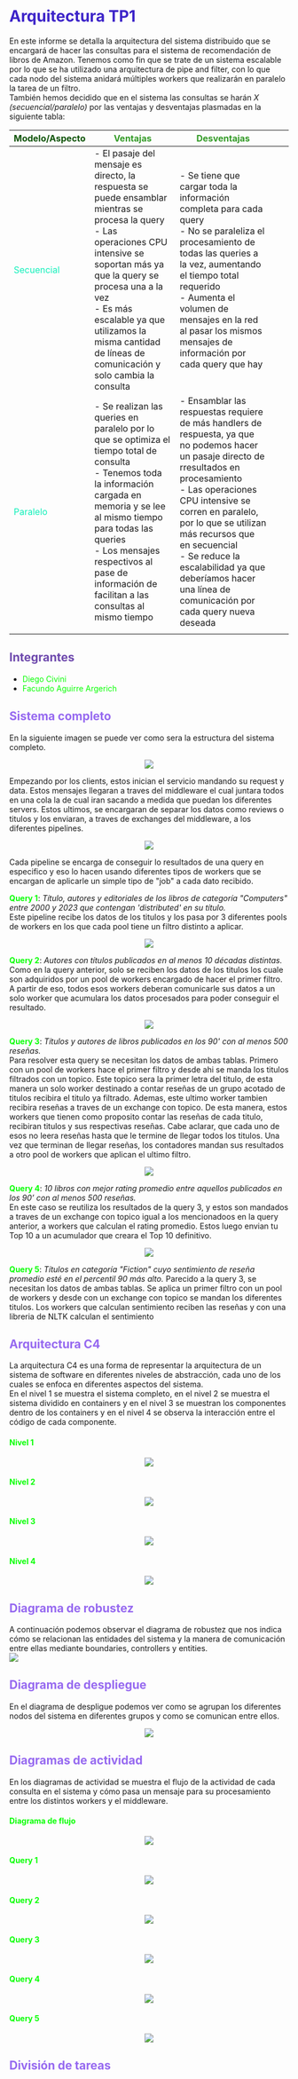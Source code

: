 # <span style="color:#3d24c9"> Arquitectura TP1 </span>
En este informe se detalla la arquitectura del sistema distribuido que se encargará de hacer las consultas para el sistema de recomendación de libros de Amazon. Tenemos como fin que se trate de un sistema escalable por lo que se ha utilizado una arquitectura de pipe and filter, con lo que cada nodo del sistema anidará múltiples workers que realizarán en paralelo la tarea de un filtro.  
También hemos decidido que en el sistema las consultas se harán _X (secuencial/paralelo)_ por las ventajas y desventajas plasmadas en la siguiente tabla:

| <span style="color:#0F5309"> Modelo/Aspecto </span> | <span style="color:#349B28">Ventajas</span>                                                                                                                                                                                                                                                                                                  | <span style="color:#349B28">Desventajas</span>                                                                                                                                                                                                                                                                                                                                                                |   |   |
|----------------|-----------------------------------------------------------------------------------------------------------------------------------------------------------------------------------------------------------------------------------------------------------------------------------------------------------|----------------------------------------------------------------------------------------------------------------------------------------------------------------------------------------------------------------------------------------------------------------------------------------------------------------------------------------------------------------------------|---|---|
| <span style="color:#10F0BA">Secuencial</span>     | - El pasaje del mensaje es directo, la respuesta se puede ensamblar mientras se procesa la query<br>- Las operaciones CPU intensive se soportan más ya que la query se procesa una a la vez<br>- Es más escalable ya que utilizamos la misma cantidad de líneas de comunicación y solo cambia la consulta | - Se tiene que cargar toda la información completa para cada query<br>- No se paraleliza el procesamiento de todas las queries a la vez, aumentando el tiempo total requerido<br>- Aumenta el volumen de mensajes en la red al pasar los mismos mensajes de información por cada query que hay                                                                             |   |   |
| <span style="color:#10F0BA">Paralelo</span>       | - Se realizan las queries en paralelo por lo que se optimiza el tiempo total de consulta<br>- Tenemos toda la información cargada en memoria y se lee al mismo tiempo para todas las queries<br>- Los mensajes respectivos al pase de información de facilitan a las consultas al mismo tiempo            | - Ensamblar las respuestas requiere de más handlers de respuesta, ya que no podemos hacer un pasaje directo de rresultados en procesamiento<br>- Las operaciones CPU intensive se corren en paralelo, por lo que se utilizan más recursos que en secuencial<br>- Se reduce la escalabilidad ya que deberíamos hacer una línea de comunicación por cada query nueva deseada |   |   |
|                |                                                                                                                                                                                                                                                                                                           |                                                                                                                                                                                                                                                                                                                                                                            |   |   |

## <span style="color:#6e49ad"> Integrantes </span>
- <span style="color:#09ff05"> Diego Civini </span>
- <span style="color:#09ff05"> Facundo Aguirre Argerich </span>

## <span style="color:#9669f0"> Sistema completo </span>
En la siguiente imagen se puede ver como sera la estructura del sistema completo.  
<p align="center"><img src="./images/SistemaCompleto4.png" /> </p>

Empezando por los clients, estos inician el servicio mandando su request y data. Estos mensajes llegaran a traves del middleware el cual juntara todos en una cola la de cual iran sacando a medida que puedan los diferentes servers. Estos ultimos, se encargaran de separar los datos como reviews o titulos y los enviaran, a traves de exchanges del middleware, a los diferentes pipelines.  
<p align="center"><img src="./images/SistemaCompletoClient-Server.png" /> </p>

Cada pipeline se encarga de conseguir lo resultados de una query en especifico y eso lo hacen usando diferentes tipos de workers que se encargan de aplicarle un simple tipo de "job" a cada dato recibido.  

<span style="color:#09ff05">**Query 1**</span>: _Título, autores y editoriales de los libros de categoría "Computers" entre 2000 y 2023 que contengan 'distributed' en su título._  
Este pipeline recibe los datos de los titulos y los pasa por 3 diferentes pools de workers en los que cada pool tiene un filtro distinto a aplicar.
<p align="center"><img src="./images/SistemaCompletoQ1.png" /> </p> 

<span style="color:#09ff05">**Query 2**</span>: _Autores con títulos publicados en al menos 10 décadas distintas._  
Como en la query anterior, solo se reciben los datos de los titulos los cuale son adquiridos por un pool de workers encargado de hacer el primer filtro. A partir de eso, todos esos workers deberan comunicarle sus datos a un solo worker que acumulara los datos procesados para poder conseguir el resultado.
<p align="center"><img src="./images/SistemaCompletoQ2.png" /> </p> 

<span style="color:#09ff05">**Query 3**</span>: _Títulos y autores de libros publicados en los 90' con al menos 500 reseñas._  
Para resolver esta query se necesitan los datos de ambas tablas. Primero con un pool de workers hace el primer filtro y desde ahi se manda los titulos filtrados con un topico. Este topico sera la primer letra del titulo, de esta manera un solo worker destinado a contar reseñas de un grupo acotado de titulos recibira el titulo ya filtrado. Ademas, este ultimo worker tambien recibira reseñas a traves de un exchange con topico. De esta manera, estos workers que tienen como proposito contar las reseñas de cada titulo, recibiran titulos y sus respectivas reseñas. Cabe aclarar, que cada uno de esos no leera reseñas hasta que le termine de llegar todos los titulos. Una vez que terminan de llegar reseñas, los contadores mandan sus resultados a otro pool de workers que aplican el ultimo filtro.  
<p align="center"><img src="./images/SistemaCompletoQ3.png" /> </p>

<span style="color:#09ff05">**Query 4**</span>: _10 libros con mejor rating promedio entre aquellos publicados en los 90’
con al menos 500 reseñas._  
En este caso se reutiliza los resultados de la query 3, y estos son mandados a traves de un exchange con topico igual a los mencionadoos en la query anterior, a workers que calculan el rating promedio. Estos luego envian tu Top 10 a un acumulador que creara el Top 10 definitivo.  
<p align="center"><img src="./images/SistemaCompletoQ4.png" /> </p>  

<span style="color:#09ff05">**Query 5**</span>: _Títulos en categoría "Fiction" cuyo sentimiento de reseña promedio esté en
el percentil 90 más alto._
Parecido a la query 3, se necesitan los datos de ambas tablas. Se aplica un primer filtro con un pool de workers y desde con un exchange con topico se mandan los diferentes titulos. Los workers que calculan sentimiento reciben las reseñas y con una libreria de NLTK calculan el sentimiento


## <span style="color:#9669f0"> Arquitectura C4 </span>
La arquitectura C4 es una forma de representar la arquitectura de un sistema de software en diferentes niveles de abstracción, cada uno de los cuales se enfoca en diferentes aspectos del sistema.  
En el nivel 1 se muestra el sistema completo, en el nivel 2 se muestra el sistema dividido en containers y en el nivel 3 se muestran los componentes dentro de los containers y en el nivel 4 se observa la interacción entre el código de cada componente.  
#### <span style="color:#09ff05">**Nivel 1**</span>
<p align="center"><img src="./images/c4System.png" /> </p>

#### <span style="color:#09ff05">**Nivel 2**</span>
<p align="center"><img src="./images/c4Containers.png" /> </p>

#### <span style="color:#09ff05">**Nivel 3**</span>
<p align="center"><img src="./images/c4Component.png" /> </p>

#### <span style="color:#09ff05">**Nivel 4**</span>
<p align="center"><img src="./images/c4Code.png" /> </p>

## <span style="color:#9669f0"> Diagrama de robustez </span>
A continuación podemos observar el diagrama de robustez que nos indica cómo se relacionan las entidades del sistema y la manera de comunicación entre ellas mediante boundaries, controllers y entities.  
![](./images/DiagramaRobustez.png)

## <span style="color:#9669f0"> Diagrama de despliegue </span>
En el diagrama de despligue podemos ver como se agrupan los diferentes nodos del sistema en diferentes grupos y como se comunican entre ellos.
<p align="center"><img src="./images/DiagramaDespliegue.png" /> </p>

## <span style="color:#9669f0"> Diagramas de actividad </span>
En los diagramas de actividad se muestra el flujo de la actividad de cada consulta en el sistema y cómo pasa un mensaje para su procesamiento entre los distintos workers y el middleware.  
#### <span style="color:#09ff05">**Diagrama de flujo**</span>
<p align="center"><img src="./images/DiagramaActividadFlujo.png" /> </p>

#### <span style="color:#09ff05">**Query 1**</span>
<p align="center"><img src="./images/DiagramaActividadesQ1.png" /> </p>

#### <span style="color:#09ff05">**Query 2**</span>
<p align="center"><img src="./images/DiagramaActividadesQ2.png" /> </p>

#### <span style="color:#09ff05">**Query 3**</span>
<p align="center"><img src="./images/DiagramaActividadesQ3.png" /> </p>

#### <span style="color:#09ff05">**Query 4**</span>
<p align="center"><img src="./images/DiagramaActividadesQ4.png" /> </p>

#### <span style="color:#09ff05">**Query 5**</span>
<p align="center"><img src="./images/DiagramaActividadesQ5.png" /> </p>

## <span style="color:#9669f0"> División de tareas </span>


